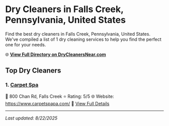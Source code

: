 # Dry Cleaners in Falls Creek, Pennsylvania, United States

Find the best dry cleaners in Falls Creek, Pennsylvania, United States. We've compiled a list of 1 dry cleaning services to help you find the perfect one for your needs.

🌐 **[View Full Directory on DryCleanersNear.com](https://drycleanersnear.com/city/US/Pennsylvania/Falls%20Creek)**

## Top Dry Cleaners

### 1. [Carpet Spa](https://drycleanersnear.com/dryCleaner/686735debb1702f4ee39b3d6/carpet-spa)
📍 800 Chan Rd, Falls Creek
⭐ Rating: 5/5
🌐 Website: https://www.carpetspapa.com/
🔗 [View Full Details](https://drycleanersnear.com/dryCleaner/686735debb1702f4ee39b3d6/carpet-spa)


---

*Last updated: 8/22/2025*
